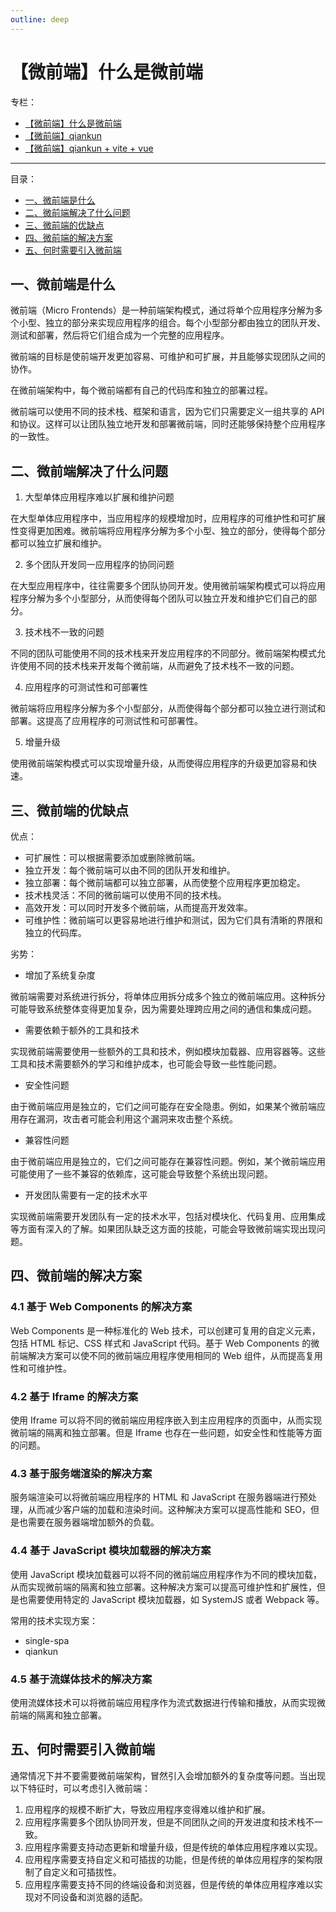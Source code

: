 ```yaml
---
outline: deep
---
```


# 【微前端】什么是微前端

专栏：

- [【微前端】什么是微前端](https://blog.csdn.net/swl979623074/article/details/129648756)
- [【微前端】qiankun](https://blog.csdn.net/swl979623074/article/details/129649129)
- [【微前端】qiankun + vite + vue](https://blog.csdn.net/swl979623074/article/details/129651079)

---

目录：

- [一、微前端是什么](#一、微前端是什么)
- [二、微前端解决了什么问题](#二、微前端解决了什么问题)
- [三、微前端的优缺点](#三、微前端的优缺点)
- [四、微前端的解决方案](#四、微前端的解决方案)
- [五、何时需要引入微前端](#五、何时需要引入微前端)

## 一、微前端是什么

微前端（Micro Frontends）是一种前端架构模式，通过将单个应用程序分解为多个小型、独立的部分来实现应用程序的组合。每个小型部分都由独立的团队开发、测试和部署，然后将它们组合成为一个完整的应用程序。

微前端的目标是使前端开发更加容易、可维护和可扩展，并且能够实现团队之间的协作。

在微前端架构中，每个微前端都有自己的代码库和独立的部署过程。

微前端可以使用不同的技术栈、框架和语言，因为它们只需要定义一组共享的 API 和协议。这样可以让团队独立地开发和部署微前端，同时还能够保持整个应用程序的一致性。

## 二、微前端解决了什么问题

1. 大型单体应用程序难以扩展和维护问题

在大型单体应用程序中，当应用程序的规模增加时，应用程序的可维护性和可扩展性变得更加困难。微前端将应用程序分解为多个小型、独立的部分，使得每个部分都可以独立扩展和维护。

2. 多个团队开发同一应用程序的协同问题

在大型应用程序中，往往需要多个团队协同开发。使用微前端架构模式可以将应用程序分解为多个小型部分，从而使得每个团队可以独立开发和维护它们自己的部分。

3. 技术栈不一致的问题

不同的团队可能使用不同的技术栈来开发应用程序的不同部分。微前端架构模式允许使用不同的技术栈来开发每个微前端，从而避免了技术栈不一致的问题。

4. 应用程序的可测试性和可部署性

微前端将应用程序分解为多个小型部分，从而使得每个部分都可以独立进行测试和部署。这提高了应用程序的可测试性和可部署性。

5. 增量升级

使用微前端架构模式可以实现增量升级，从而使得应用程序的升级更加容易和快速。

## 三、微前端的优缺点

优点：

- 可扩展性：可以根据需要添加或删除微前端。
- 独立开发：每个微前端可以由不同的团队开发和维护。
- 独立部署：每个微前端都可以独立部署，从而使整个应用程序更加稳定。
- 技术栈灵活：不同的微前端可以使用不同的技术栈。
- 高效开发：可以同时开发多个微前端，从而提高开发效率。
- 可维护性：微前端可以更容易地进行维护和测试，因为它们具有清晰的界限和独立的代码库。

劣势：

- 增加了系统复杂度

微前端需要对系统进行拆分，将单体应用拆分成多个独立的微前端应用。这种拆分可能导致系统整体变得更加复杂，因为需要处理跨应用之间的通信和集成问题。

- 需要依赖于额外的工具和技术

实现微前端需要使用一些额外的工具和技术，例如模块加载器、应用容器等。这些工具和技术需要额外的学习和维护成本，也可能会导致一些性能问题。

- 安全性问题

由于微前端应用是独立的，它们之间可能存在安全隐患。例如，如果某个微前端应用存在漏洞，攻击者可能会利用这个漏洞来攻击整个系统。

- 兼容性问题

由于微前端应用是独立的，它们之间可能存在兼容性问题。例如，某个微前端应用可能使用了一些不兼容的依赖库，这可能会导致整个系统出现问题。

- 开发团队需要有一定的技术水平

实现微前端需要开发团队有一定的技术水平，包括对模块化、代码复用、应用集成等方面有深入的了解。如果团队缺乏这方面的技能，可能会导致微前端实现出现问题。

## 四、微前端的解决方案

### 4.1 基于 Web Components 的解决方案

Web Components 是一种标准化的 Web 技术，可以创建可复用的自定义元素，包括 HTML 标记、CSS 样式和 JavaScript 代码。基于 Web Components 的微前端解决方案可以使不同的微前端应用程序使用相同的 Web 组件，从而提高复用性和可维护性。

### 4.2 基于 Iframe 的解决方案

使用 Iframe 可以将不同的微前端应用程序嵌入到主应用程序的页面中，从而实现微前端的隔离和独立部署。但是 Iframe 也存在一些问题，如安全性和性能等方面的问题。

### 4.3 基于服务端渲染的解决方案

服务端渲染可以将微前端应用程序的 HTML 和 JavaScript 在服务器端进行预处理，从而减少客户端的加载和渲染时间。这种解决方案可以提高性能和 SEO，但是也需要在服务器端增加额外的负载。

### 4.4 基于 JavaScript 模块加载器的解决方案

使用 JavaScript 模块加载器可以将不同的微前端应用程序作为不同的模块加载，从而实现微前端的隔离和独立部署。这种解决方案可以提高可维护性和扩展性，但是也需要使用特定的 JavaScript 模块加载器，如 SystemJS 或者 Webpack 等。

常用的技术实现方案：

- single-spa
- qiankun

### 4.5 基于流媒体技术的解决方案

使用流媒体技术可以将微前端应用程序作为流式数据进行传输和播放，从而实现微前端的隔离和独立部署。

## 五、何时需要引入微前端

通常情况下并不要需要微前端架构，冒然引入会增加额外的复杂度等问题。当出现以下特征时，可以考虑引入微前端：

1. 应用程序的规模不断扩大，导致应用程序变得难以维护和扩展。
2. 应用程序需要多个团队协同开发，但是不同团队之间的开发进度和技术栈不一致。
3. 应用程序需要支持动态更新和增量升级，但是传统的单体应用程序难以实现。
4. 应用程序需要支持自定义和可插拔的功能，但是传统的单体应用程序的架构限制了自定义和可插拔性。
5. 应用程序需要支持不同的终端设备和浏览器，但是传统的单体应用程序难以实现对不同设备和浏览器的适配。
